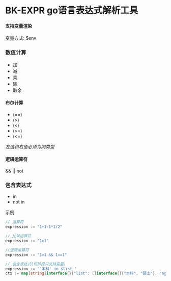 # BK-EXPR go语言表达式解析工具

#### 支持变量渲染

变量方式: $env

### 数值计算

- 加
- 减
- 乘
- 除
- 取余

#### 布尔计算

- (==)
- (>)
- (<)
- (>=)
- (<=)

_左值和右值必须为同类型_

#### 逻辑运算符

&&
||
not

### 包含表达式

- in
- not in 

示例:

```go
// 运算符
expression := "1+1-1*1/2"

// 比较运算符
expression := "1>1"

//逻辑运算符
expression := "1>1 && 1==1"

// 包含表达式(现阶段只支持变量)
expression := "'本科' in $list "
ctx := map[string]interface{}{"list": []interface{}{"本科", "硕士"}, "age": 7, "money": float64(10)}



```